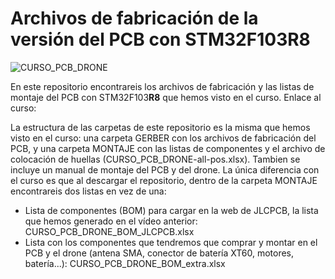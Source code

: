 # Archivos de fabricación de la versión del PCB con STM32F103R8

![CURSO_PCB_DRONE](https://user-images.githubusercontent.com/46316984/147926003-0ee57c10-4128-4631-8d31-6318b432b1ed.png)

En este repositorio encontrareis los archivos de fabricación y las listas de montaje del PCB con STM32F103**R8** que hemos visto en el curso. Enlace al curso: 

La estructura de las carpetas de este repositorio es la misma que hemos visto en el curso: una carpeta GERBER con los archivos de fabricación del PCB, y una carpeta MONTAJE con las listas de componentes y el archivo de colocación de huellas (CURSO_PCB_DRONE-all-pos.xlsx). Tambien se incluye un manual de montaje del PCB y del drone. La única diferencia con el curso es que al descargar el repositorio, dentro de la carpeta MONTAJE encontrareis dos listas en vez de una:

- Lista de componentes (BOM) para cargar en la web de JLCPCB, la lista que hemos generado en el vídeo anterior: CURSO_PCB_DRONE_BOM_JLCPCB.xlsx
- Lista con los componentes que tendremos que comprar y montar en el PCB y el drone (antena SMA, conector de batería XT60, motores, batería...): CURSO_PCB_DRONE_BOM_extra.xlsx
